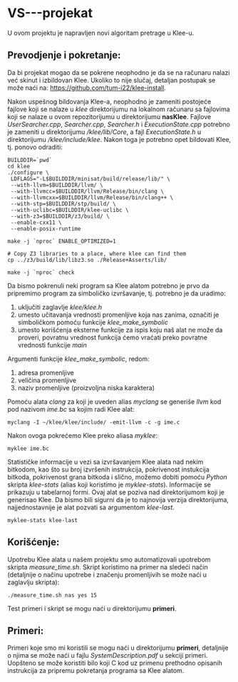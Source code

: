 # VS---projekat

U ovom projektu je napravljen novi algoritam pretrage u Klee-u.

## Prevodjenje i pokretanje:

  Da bi projekat mogao da se pokrene neophodno je da se na računaru nalazi već skinut i izbildovan Klee. Ukoliko to nije slučaj,    detaljan postupak se može naći na: https://github.com/tum-i22/klee-install.
  
  Nakon uspešnog bildovanja Klee-a, neophodno je zameniti postojeće fajlove koji se nalaze u *klee* direktorijumu na lokalnom računaru sa fajlovima koji se nalaze u ovom repozitorijumu u direktorijumu **nasKlee**. Fajlove *UserSearcher.cpp*, *Searcher.cpp*, *Searcher.h* i *ExecutionState.cpp* potrebno je zameniti u direktorijumu */klee/lib/Core*, a fajl *ExecutionState.h* u direktorijumu */klee/include/klee*. Nakon toga je potrebno opet bildovati Klee, tj. ponovo odraditi:
  
    BUILDDIR=`pwd`
    cd klee
    ./configure \
     LDFLAGS="-L$BUILDDIR/minisat/build/release/lib/" \
     --with-llvm=$BUILDDIR/llvm/ \
     --with-llvmcc=$BUILDDIR/llvm/Release/bin/clang \
     --with-llvmcxx=$BUILDDIR/llvm/Release/bin/clang++ \
     --with-stp=$BUILDDIR/stp/build/ \
     --with-uclibc=$BUILDDIR/klee-uclibc \
     --with-z3=$BUILDDIR/z3/build/ \
     --enable-cxx11 \
     --enable-posix-runtime
     
    make -j `nproc` ENABLE_OPTIMIZED=1
    
    # Copy Z3 libraries to a place, where klee can find them
    cp ../z3/build/lib/libz3.so ./Release+Asserts/lib/
    
    make -j `nproc` check

  
  Da bismo pokrenuli neki program sa Klee alatom potrebno je prvo da pripremimo program za simboličko izvršavanje, tj. potrebno je da uradimo:
  1.  uključiti zaglavlje *klee/klee.h*
  2.  umesto učitavanja vrednosti promenljive koja nas zanima, označiti je simboličkom pomoću funkcije *klee_make_symbolic*
  3.  umesto korišćenja eksterne funkcije za ispis koju naš alat ne može da proveri, povratnu vrednost funkcija ćemo vraćati preko povratne vrednosti funkcije *main*
 
 Argumenti funkcije *klee_make_symbolic*, redom:
  1.  adresa promenljive
  2.  veličina promenljive
  3.  naziv promenljive (proizvoljna niska karaktera)
  
  
  Pomoću alata *clang* za koji je uveden alias *myclang* se generiše *llvm* kod pod nazivom *ime.bc* sa kojim radi Klee alat:
  
    myclang -I ∼/klee/klee/include/ -emit-llvm -c -g ime.c
  
  
  Nakon ovoga pokrećemo Klee preko aliasa *myklee*:
    
    myklee ime.bc
  
  
  Statističke informacije u vezi sa izvršavanjem Klee alata nad nekim bitkodom, kao što su broj izvršenih instrukcija, pokrivenost instukcija bitkoda, pokrivenost grana bitkoda i slično, možemo dobiti pomoću *Python* skripta *klee-stats* (alias koji koristimo je *myklee-stats*). Informacije se prikazuju u tabelarnoj formi.  Ovaj alat se poziva nad direktorijumom koji je generisao Klee. Da bismo bili sigurni da je to najnovija verzija direktorijuma, najjednostavnije je alat pozvati sa argumentom *klee-last*.
  
    myklee-stats klee-last


## Korišćenje:
  
  Upotrebu Klee alata u našem projektu smo automatizovali upotrebom skripta *measure_time.sh*. Skript koristimo na primer na sledeći način (detaljnije o načinu upotrebe i značenju promenljivih se može naći u zaglavlju skripta):
  
    ./measure_time.sh nas yes 15


Test primeri i skript se mogu naći u direktorijumu **primeri**.


## Primeri:

Primeri koje smo mi koristili se mogu naći u direktorijumu **primeri**, detaljnije o njima se može naći u fajlu *SystemDescription.pdf* u sekciji primeri. Uopšteno se može koristiti bilo koji C kod uz primenu prethodno opisanih instrukcija za pripremu pokretanja programa sa Klee alatom.
